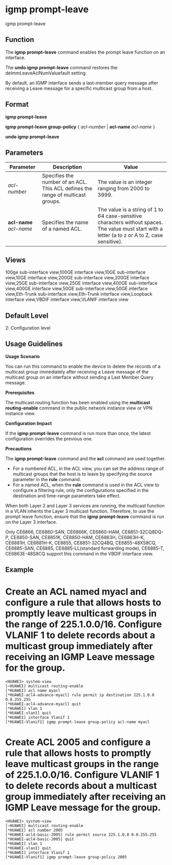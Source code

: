 igmp prompt-leave
=================

igmp prompt-leave

Function
--------



The **igmp prompt-leave** command enables the prompt leave function on an interface.

The **undo igmp prompt-leave** command restores the deImmLeaveAclNumValuefault setting.



By default, an IGMP interface sends a last-member query message after receiving a Leave message for a specific multicast group from a host.


Format
------

**igmp prompt-leave**

**igmp prompt-leave group-policy** { *acl-number* | **acl-name** *acl-name* }

**undo igmp prompt-leave**


Parameters
----------

| Parameter | Description | Value |
| --- | --- | --- |
| *acl-number* | Specifies the number of an ACL. This ACL defines the range of multicast groups. | The value is an integer ranging from 2000 to 3999. |
| **acl-name** *acl-name* | Specifies the name of a named ACL. | The value is a string of 1 to 64 case-sensitive characters without spaces. The value must start with a letter (a to z or A to Z, case sensitive). |



Views
-----

100ge sub-interface view,100GE interface view,10GE sub-interface view,10GE interface view,200GE sub-interface view,200GE interface view,25GE sub-interface view,25GE interface view,400GE sub-interface view,400GE interface view,50GE sub-interface view,50GE interface view,Eth-Trunk sub-interface view,Eth-Trunk interface view,Loopback interface view,VBDIF interface view,VLANIF interface view


Default Level
-------------

2: Configuration level


Usage Guidelines
----------------

**Usage Scenario**

You can run this command to enable the device to delete the records of a multicast group immediately after receiving a Leave message of the multicast group on an interface without sending a Last Member Query message.

**Prerequisites**

The multicast routing function has been enabled using the **multicast routing-enable** command in the public network instance view or VPN instance view.

**Configuration Impact**

If the **igmp prompt-leave** command is run more than once, the latest configuration overrides the previous one.

**Precautions**

The **igmp prompt-leave** command and the **acl** command are used together.

* For a numbered ACL, in the ACL view, you can set the address range of multicast groups that the host is to leave by specifying the source parameter in the **rule** command.
* For a named ACL, when the **rule** command is used in the ACL view to configure a filtering rule, only the configurations specified in the destination and time-range parameters take effect.

When both Layer 2 and Layer 3 services are running, the multicast function in a VLAN inherits the Layer 3 multicast function. Therefore, to use the prompt leave function, ensure that the **igmp prompt-leave** command is run on the Layer 3 interface.



Only CE6866, CE6860-SAN, CE6866K, CE6860-HAM, CE8851-32CQ8DQ-P, CE8850-SAN, CE8851K, CE8850-HAM, CE6863H, CE6863H-K, CE6881H, CE6881H-K, CE8855, CE8851-32CQ4BQ, CE6855-48XS8CQ, CE6885-SAN, CE6885, CE6885-LL(standard forwarding mode), CE6885-T, CE6863E-48S8CQ support this command in the VBDIF interface view.




Example
-------

# Create an ACL named myacl and configure a rule that allows hosts to promptly leave multicast groups in the range of 225.1.0.0/16. Configure VLANIF 1 to delete records about a multicast group immediately after receiving an IGMP Leave message for the group.
```
<HUAWEI> system-view
[~HUAWEI] multicast routing-enable
[*HUAWEI] acl name myacl
[*HUAWEI-acl4-advance-myacl] rule permit ip destination 225.1.0.0 0.0.255.255
[*HUAWEI-acl4-advance-myacl] quit
[*HUAWEI] vlan 1
[*HUAWEI-vlan1] quit
[*HUAWEI] interface Vlanif 1
[*HUAWEI-Vlanif1] igmp prompt-leave group-policy acl-name myacl

```

# Create ACL 2005 and configure a rule that allows hosts to promptly leave multicast groups in the range of 225.1.0.0/16. Configure VLANIF 1 to delete records about a multicast group immediately after receiving an IGMP Leave message for the group.
```
<HUAWEI> system-view
[~HUAWEI] multicast routing-enable
[*HUAWEI] acl number 2005
[*HUAWEI-acl4-basic-2005] rule permit source 225.1.0.0 0.0.255.255
[*HUAWEI-acl4-basic-2005] quit
[*HUAWEI] vlan 1
[*HUAWEI-vlan1] quit
[*HUAWEI] interface Vlanif 1
[*HUAWEI-Vlanif1] igmp prompt-leave group-policy 2005

```